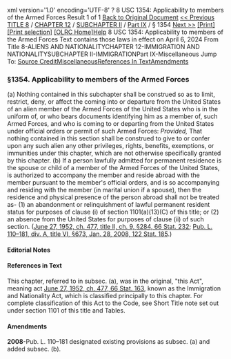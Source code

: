 xml version='1.0' encoding='UTF-8' ?
8 USC 1354: Applicability to members of the Armed Forces
 Result 1 of 1
[Back to Original Document](/view.xhtml;jsessionid=6404D2A8BB3FAC3F4BDEDB245CB875E5)
[<< Previous](#)
 [TITLE 8](/view.xhtml;jsessionid=6404D2A8BB3FAC3F4BDEDB245CB875E5?req=granuleid%3AUSC-prelim-title8&saved=%7CZ3JhbnVsZWlkOlVTQy1wcmVsaW0tdGl0bGU4LXNlY3Rpb24xMzU0%7C%7C%7C0%7Cfalse%7Cprelim&edition=prelim) / [CHAPTER 12](/view.xhtml;jsessionid=6404D2A8BB3FAC3F4BDEDB245CB875E5?req=granuleid%3AUSC-prelim-title8-chapter12&saved=%7CZ3JhbnVsZWlkOlVTQy1wcmVsaW0tdGl0bGU4LXNlY3Rpb24xMzU0%7C%7C%7C0%7Cfalse%7Cprelim&edition=prelim) / [SUBCHAPTER II](/view.xhtml;jsessionid=6404D2A8BB3FAC3F4BDEDB245CB875E5?req=granuleid%3AUSC-prelim-title8-chapter12-subchapter2&saved=%7CZ3JhbnVsZWlkOlVTQy1wcmVsaW0tdGl0bGU4LXNlY3Rpb24xMzU0%7C%7C%7C0%7Cfalse%7Cprelim&edition=prelim) / [Part IX](/view.xhtml;jsessionid=6404D2A8BB3FAC3F4BDEDB245CB875E5?req=granuleid%3AUSC-prelim-title8-chapter12-subchapter2-part9&saved=%7CZ3JhbnVsZWlkOlVTQy1wcmVsaW0tdGl0bGU4LXNlY3Rpb24xMzU0%7C%7C%7C0%7Cfalse%7Cprelim&edition=prelim) / § 1354
 [Next >>](#)
[[Print]](#)
 [[Print selection]](#)
[[OLRC Home]](/browse.xhtml;jsessionid=6404D2A8BB3FAC3F4BDEDB245CB875E5)[Help](/navHelp.xhtml;jsessionid=6404D2A8BB3FAC3F4BDEDB245CB875E5)
8 USC 1354: Applicability to members of the Armed Forces
Text contains those laws in effect on April 6, 2024
From Title 8-ALIENS AND NATIONALITYCHAPTER 12-IMMIGRATION AND NATIONALITYSUBCHAPTER II-IMMIGRATIONPart IX-Miscellaneous
Jump To: [Source Credit](#sourcecredit)[Miscellaneous](#miscellaneous-note)[References In Text](#referenceintext-note)[Amendments](#amendment-note)
### §1354. Applicability to members of the Armed Forces
(a) Nothing contained in this subchapter shall be construed so as to limit, restrict, deny, or affect the coming into or departure from the United States of an alien member of the Armed Forces of the United States who is in the uniform of, or who bears documents identifying him as a member of, such Armed Forces, and who is coming to or departing from the United States under official orders or permit of such Armed Forces: *Provided,* That nothing contained in this section shall be construed to give to or confer upon any such alien any other privileges, rights, benefits, exemptions, or immunities under this chapter, which are not otherwise specifically granted by this chapter.
(b) If a person lawfully admitted for permanent residence is the spouse or child of a member of the Armed Forces of the United States, is authorized to accompany the member and reside abroad with the member pursuant to the member's official orders, and is so accompanying and residing with the member (in marital union if a spouse), then the residence and physical presence of the person abroad shall not be treated as-
(1) an abandonment or relinquishment of lawful permanent resident status for purposes of clause (i) of section 1101(a)(13)(C) of this title; or
(2) an absence from the United States for purposes of clause (ii) of such section.
([June 27, 1952, ch. 477, title II, ch. 9, §284, 66 Stat. 232](/statviewer.htm?volume=66&page=232); [Pub. L. 110–181, div. A, title VI, §673, Jan. 28, 2008, 122 Stat. 185](/statviewer.htm?volume=122&page=185).)
#### **Editorial Notes**
#### References in Text
This chapter, referred to in subsec. (a), was in the original, "this Act", meaning act [June 27, 1952, ch. 477, 66 Stat. 163](/statviewer.htm?volume=66&page=163), known as the Immigration and Nationality Act, which is classified principally to this chapter. For complete classification of this Act to the Code, see Short Title note set out under section 1101 of this title and Tables.
#### Amendments
**2008**-Pub. L. 110–181 designated existing provisions as subsec. (a) and added subsec. (b).
